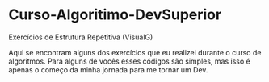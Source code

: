 # Curso-Algoritimo-DevSuperior
Exercícios de Estrutura Repetitiva (VisualG) 

Aqui se encontram alguns dos exercícios que eu realizei durante o curso de algoritmos.
Para alguns de vocês esses códigos são simples, mas isso é apenas o começo da minha jornada para me tornar um Dev.
